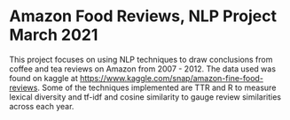 # Amazon Food Reviews, NLP Project March 2021


This project focuses on using NLP techniques to draw conclusions from coffee and tea reviews on Amazon from 2007 - 2012. The data used was found on kaggle at https://www.kaggle.com/snap/amazon-fine-food-reviews. Some of the techniques implemented are TTR and R to measure lexical diversity and tf-idf and cosine similarity to gauge review similarities across each year.
